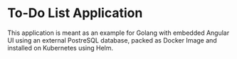 # To-Do List Application

This application is meant as an example for Golang with embedded Angular UI using an
external PostreSQL database, packed as Docker Image and installed on Kubernetes using Helm.
